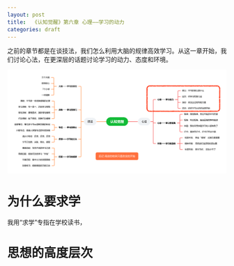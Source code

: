 ```yaml
---
layout: post
title:  《认知觉醒》第六章 心理——学习的动力
categories: draft
---
```


之前的章节都是在谈技法，我们怎么利用大脑的规律高效学习。从这一章开始，我们讨论心法，在更深层的话题讨论学习的动力、态度和环境。


![脑图认知觉醒-心理.PNG](/assets/%E8%84%91%E5%9B%BE%E8%AE%A4%E7%9F%A5%E8%A7%89%E9%86%92-%E5%BF%83%E7%90%86.PNG)

# 为什么要求学

我用“求学”专指在学校读书，

# 思想的高度层次

# 
<!--stackedit_data:
eyJoaXN0b3J5IjpbLTE1NTM3OTUxODYsLTE2NDY3NTgyNDldfQ
==
-->